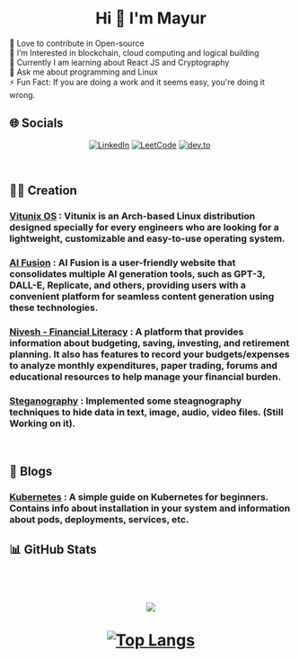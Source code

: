 <h1 align="center">Hi 👋 I'm Mayur
</h1>
</center>
🔭 Love to contribute in Open-source <br>
🚀 I’m Interested in blockchain, cloud computing and logical building <br>
🌱 Currently I am learning about React JS and Cryptography <br>
💬 Ask me about programming and Linux <br>
⚡ Fun Fact: If you are doing a work and it seems easy, you're doing it wrong.

<br>
  
<!--  💞️ 🤝 💬-->

## 🌐 Socials

<center>

<p align="center">
  <a href="https://www.linkedin.com/in/mayur-khadde/">
  <img src="https://img.shields.io/badge/linkedin-%230077B5.svg?style=for-the-badge&logo=linkedin&logoColor=white" alt="LinkedIn"></a>
  <a href="https://leetcode.com/bashlogs/">
  <img src="https://img.shields.io/badge/LeetCode-000000?style=for-the-badge&logo=LeetCode&logoColor=#d16c06" alt="LeetCode"></a>
  <a href="https://dev.to/bashlogs">
  <img src="https://img.shields.io/badge/dev.to-000000?style=for-the-badge&logo=dev.to&logoColor=#d16c06" alt="dev.to"></a>
  <a href="https://www.instagram.com/mayurkhadde/">
  <img alt="" src="https://img.shields.io/badge/Instagram-000?style=for-the-badge&logo=Instagram&logoColor=E4405F" style="vertical-align:center" /></a>
</p>
</center>
<br>

## 👨‍💻 Creation

### [Vitunix OS](https://vitunix.github.io) : Vitunix is an Arch-based Linux distribution designed specially for every engineers who are looking for a lightweight, customizable and easy-to-use operating system.

### [AI Fusion](https://github.com/bashlogs/EDI-Project) : AI Fusion is a user-friendly website that consolidates multiple AI generation tools, such as GPT-3, DALL-E, Replicate, and others, providing users with a convenient platform for seamless content generation using these technologies.

### [Nivesh - Financial Literacy](https://github.com/bashlogs/Financial-Literacy) : A platform that provides information about budgeting, saving, investing, and retirement planning. It also has features to record your budgets/expenses to analyze monthly expenditures, paper trading, forums and educational resources to help manage your financial burden.


### [Steganography](https://github.com/bashlogs/Steganography.git) : Implemented some steagnography techniques to hide data in text, image, audio, video files. (Still Working on it).

<br>

## 📖 Blogs

### [Kubernetes](https://bashlogs.gitbook.io/kubernetes) : A simple guide on Kubernetes for beginners. Contains info about installation in your system and information about pods, deployments, services, etc.

## 📊 GitHub Stats
<br>
<h1 align="center">

![](https://github-readme-streak-stats.herokuapp.com/?user=bashlogs&theme=onedark&hide_border=false)<br/><br/>
 [![Top Langs](https://github-readme-stats.vercel.app/api/top-langs/?username=anuraghazra&layout=compact&theme=onedark)](https://github.com/anuraghazra/github-readme-stats)

</h1>
